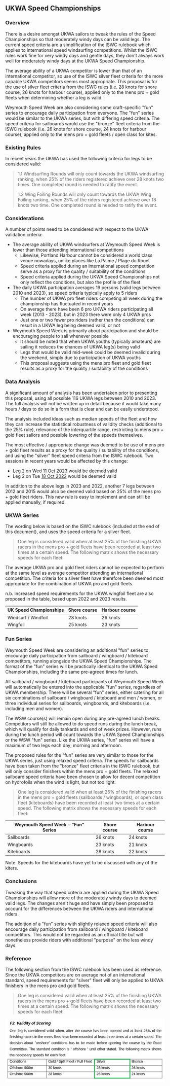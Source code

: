 ## UKWA Speed Championships

### Overview

There is a desire amongst UKWA sailors to tweak the rules of the Speed Championships so that moderately windy days can be valid legs. The current speed criteria are a simplification of the ISWC rulebook which applies to international speed windsurfing competitions. Whilst the ISWC rules work fine for very windy days and gentle days, they don't always work well for moderately windy days at the UKWA Speed Championship.

The average ability of a UKWA competitor is lower than that of an international competitor, so use of the ISWC silver fleet criteria for the more capable UKWA competitors seems most appropriate. This proposal is for the use of silver fleet criteria from the ISWC rules (i.e. 28 knots for shore course, 26 knots for harbour course), applied only to the mens pro + gold fleets when determining whether a leg is valid.

Weymouth Speed Week are also considering some craft-specific "fun" series to encourage daily participation from everyone. The "fun" series would be similar to the UKWA series, but with differing speed criteria. The speed criteria for sailboards would use the "bronze" fleet criteria from the ISWC rulebook (i.e. 26 knots for shore course, 24 knots for harbour course), applied only to the mens pro + gold fleets / open class for kites.



### Existing Rules

In recent years the UKWA has used the following criteria for legs to be considered valid:

> 1.1 Windsurfing Rounds will only count towards the UKWA windsurfing ranking, when 25% of the riders registered achieve over 28 knots two times. One completed round is needed to ratify the event.
>
> 1.2 Wing Foiling Rounds will only count towards the UKWA Wing Foiling ranking, when 25% of the riders registered achieve over 18 knots two time. One completed round is needed to ratify the event.



### Considerations

A number of points need to be considered with respect to the UKWA validation criteria:

- The average ability of UKWA windsurfers at Weymouth Speed Week is lower than those attending international competitions
  - Likewise, Portland Harbour cannot be considered a world class venue nowadays, unlike places like La Palme / Plage du Rouet
  - Speed criteria applied during an international speed competition serve as a proxy for the quality / suitability of the conditions
  - Speed criteria applied during the UKWA Speed Championships not only reflect the conditions, but also the profile of the fleet
- The daily UKWA participation averages 19 persons (valid legs between 2010 and 2023), so speed criteria typically apply to 5 riders
  - The number of UKWA pro fleet riders competing all week during the championship has fluctuated in recent years
  - On average there have been 6 pro UKWA riders participating all week (2013 - 2023), but in 2023 there were only 4 UKWA pros
  - Just one or two fewer pro riders (rather than the conditions) can result in a UKWA leg being deemed valid, or not
- Weymouth Speed Week is primarily about participation and should be encouraging people to sail whenever possible
  - It should be noted that when UKWA youths (typically amateurs) are sailing it reduces the chances of UKWA leg(s) being valid
  - Legs that would be valid mid-week could be deemed invalid during the weekend, simply due to participation of UKWA youths
  - This proposal suggests using the mens pro fleet and gold fleet results as a proxy for the quality / suitability of the conditions



### Data Analysis

A significant amount of analysis has been undertaken prior to presenting this proposal, using all possible 116 UKWA legs between 2010 and 2023. The full analysis will not be written up in detail because it would take many hours / days to do so in a form that is clear and can be easily understood.

The analysis included ideas such as median speeds of the fleet and how they can increase the statistical robustness of validity checks (additional to the 25% rule), relevance of the interquartile range, restricting to mens pro + gold fleet sailors and possible lowering of the speeds themselves.

The most effective / appropriate change was deemed to be use of mens pro + gold fleet results as a proxy for the quality / suitability of the conditions, and using the "silver" fleet speed criteria from the ISWC rulebook. Two sessions in recent years would be affected by this change:

- Leg 2 on Wed [11 Oct 2023](https://logiqx.github.io/wsw-results/results/2023/20231011/ukwa.html) would be deemed valid
- Leg 2 on Tue [18 Oct 2022](https://logiqx.github.io/wsw-results/results/2022/20221018/ukwa.html) would be deemed valid

In addition to the above legs in 2023 and 2022, another 7 legs between 2012 and 2015 would also be deemed valid based on 25% of the mens pro + gold fleet riders. This new rule is easy to implement and can still be applied manually, if required.




### UKWA Series

The wording below is based on the ISWC rulebook (included at the end of this document), and uses the speed criteria for a silver fleet.

> One leg is considered valid when at least 25% of the finishing UKWA racers in the mens pro + gold fleets have been recorded at least two times at a certain speed. The following matrix shows the necessary speeds for each fleet:

The average UKWA pro and gold fleet riders cannot be expected to perform at the same level as average competitor attending an international competition. The criteria for a silver fleet have therefore been deemed most appropriate for the combination of UKWA pro and gold fleets.

n.b. Increased speed requirements for the UKWA wingfoil fleet are also proposed in the table, based upon 2022 and 2023 results.

| UK Speed Championships | Shore course | Harbour course |
| ---------------------- | ------------ | -------------- |
| Windsurf / Windfoil    | 28 knots     | 26 knots       |
| Wingfoil               | 25 knots     | 23 knots       |




### Fun Series

Weymouth Speed Week are considering an additional "fun" series to encourage daily participation from sailboard / wingboard / kiteboard competitors, running alongside the UKWA Speed Championships. The format of the "fun" series will be practically identical to the UKWA Speed Championships, including the same pre-agreed times for lunch.

All sailboard / wingboard / kiteboard participants of Weymouth Speed Week will automatically be entered into the applicable "fun" series, regardless of UKWA membership. There will be several "fun" series, either catering for all six combinations of sailboard / wingboard / kiteboard and men / women, or three individual series for sailboards, wingboards, and kiteboards (i.e. including men and women).

The WSW course(s) will remain open during any pre-agreed lunch breaks. Competitors will still be allowed to do speed runs during the lunch break, which will qualify for daily tankards and end of week prizes. However, runs during the lunch period will count towards the UKWA Speed Championships or the WSW "fun" series. Like the UKWA series, "fun" series will have a maximum of two legs each day; morning and afternoon.

The proposed rules for the "fun" series are very similar to those for the UKWA series, just using relaxed speed criteria. The speeds for sailboards have been taken from the "bronze" fleet criteria in the ISWC rulebook, but will only consider finishers within the mens pro + gold fleets. The relaxed sailboard speed criteria have been chosen to allow for decent competition on hydrofoils when the wind is light, but not too light.

> One leg is considered valid when at least 25% of the finishing racers in the mens pro + gold fleets (sailboards / wingboards), or open class fleet (kiteboards) have been recorded at least two times at a certain speed. The following matrix shows the necessary speeds for each fleet:

| Weymouth Speed Week - "Fun" Series | Shore course | Harbour course |
| ---------------------------------- | ------------ | -------------- |
| Sailboards                         | 26 knots     | 24 knots       |
| Wingboards                         | 23 knots     | 21 knots       |
| Kiteboards                         | 28 knots     | 22 knots       |

Note: Speeds for the kiteboards have yet to be discussed with any of the kiters.



### Conclusions

Tweaking the way that speed criteria are applied during the UKWA Speed Championships will allow more of the moderately windy days to deemed valid legs. The changes aren't huge and have simply been proposed to account for the differences between the UKWA riders and international riders.

The addition of a "fun" series with slightly relaxed speed criteria will also encourage daily participation from sailboard / wingboard / kiteboard competitors. This would not be regarded as an official title but will nonetheless provide riders with additional "purpose" on the less windy days.



### Reference

The following section from the ISWC rulebook has been used as reference. Since the UKWA competitors are on average not of an international standard, speed requirements for "silver" fleet will only be applied to UKWA finishers in the mens pro and gold fleets.

> One leg is considered valid when at least 25% of the finishing UKWA racers in the mens pro + gold fleets have been recorded at least two times at a certain speed. The following matrix shows the necessary speeds for each fleet:

![ISWC](iswc.png)
